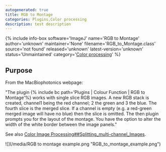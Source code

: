 ```yaml
---
autogenerated: true
title: RGB to Montage
categories: Plugins,Color processing
description: test description
---
```


{% include info-box software='ImageJ' name='RGB to Montage' author='unknown' maintainer='None' filename='RGB\_to\_Montage.class' source='not found' released='unknown' latest-version='unknown' status='Unmaintained' category='[Color processing](Category_Color_processing)' %}

Purpose
-------

From the MacBiophotonics webpage:

"The plugin {% include bc path='Plugins | Colour Function | RGB to Montage'%} works with single slice RGB images. A new RGB stack is created, channel1 being the red channel; 2 the green and 3 the blue. The fourth slice is the merged slice. If a channel is empty (e.g. a red-green merged image will have no blue) then the slice is omitted. The then plugin prompts you for the layout of the montage. You have the option to alter the width of the white border between the image panels."

See also [Color Image Processing\#\#Splitting\_multi-channel\_Images](/cookbook/color-image-processing##splitting-multi-channel-images).

![](/media/RGB to montage example.png "RGB_to_montage_example.png")

 
